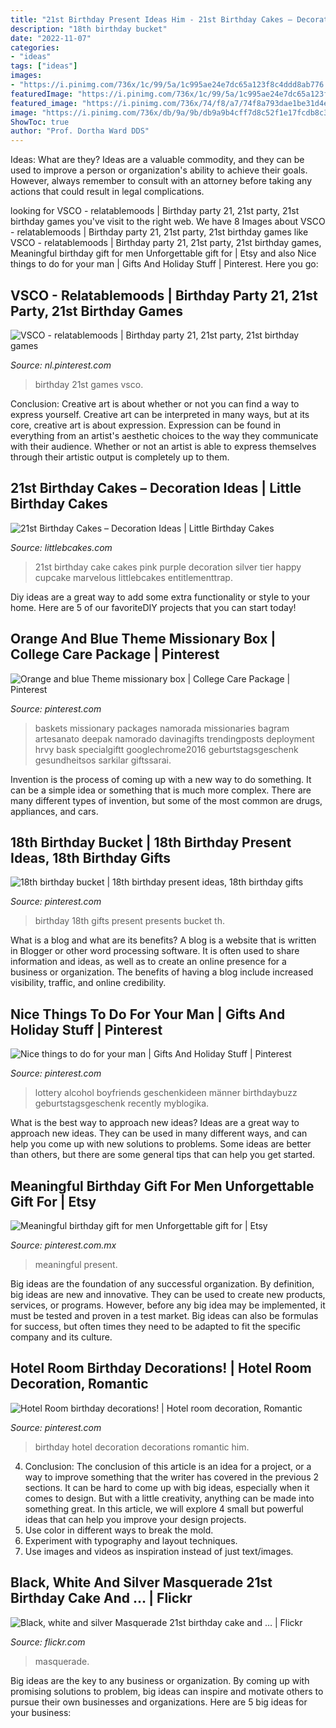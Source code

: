 ```yaml
---
title: "21st Birthday Present Ideas Him - 21st Birthday Cakes – Decoration Ideas"
description: "18th birthday bucket"
date: "2022-11-07"
categories:
- "ideas"
tags: ["ideas"]
images:
- "https://i.pinimg.com/736x/1c/99/5a/1c995ae24e7dc65a123f8c4ddd8ab776.jpg"
featuredImage: "https://i.pinimg.com/736x/1c/99/5a/1c995ae24e7dc65a123f8c4ddd8ab776.jpg"
featured_image: "https://i.pinimg.com/736x/74/f8/a7/74f8a793dae1be31d4eb2ce7dcb45431--birthday-decorations.jpg"
image: "https://i.pinimg.com/736x/db/9a/9b/db9a9b4cff7d8c52f1e17fcdb8c3b31f.jpg"
ShowToc: true
author: "Prof. Dortha Ward DDS"
---
```



Ideas: What are they?
Ideas are a valuable commodity, and they can be used to improve a person or organization's ability to achieve their goals. However, always remember to consult with an attorney before taking any actions that could result in legal complications.

	

		
looking for VSCO - relatablemoods | Birthday party 21, 21st party, 21st birthday games you've visit to the right web. We have 8 Images about VSCO - relatablemoods | Birthday party 21, 21st party, 21st birthday games like VSCO - relatablemoods | Birthday party 21, 21st party, 21st birthday games, Meaningful birthday gift for men Unforgettable gift for | Etsy and also Nice things to do for your man | Gifts And Holiday Stuff | Pinterest. Here you go:
		
    
## VSCO - Relatablemoods | Birthday Party 21, 21st Party, 21st Birthday Games

<img loading=lazy src="https://i.pinimg.com/736x/3c/dc/d3/3cdcd3a83c1a4ede6ac637a0fa744a89.jpg" onerror="this.onerror=null;this.src='https://tse4.mm.bing.net/th?id=OIP.O-pQ2lkbPrvuHLtqpCrxCAHaKX&amp;pid=15.1';" alt="VSCO - relatablemoods | Birthday party 21, 21st party, 21st birthday games">

_Source: nl.pinterest.com_

>birthday 21st games vsco. 

	

Conclusion: Creative art is about whether or not you can find a way to express yourself.
Creative art can be interpreted in many ways, but at its core, creative art is about expression. Expression can be found in everything from an artist's aesthetic choices to the way they communicate with their audience. Whether or not an artist is able to express themselves through their artistic output is completely up to them.

    
## 21st Birthday Cakes – Decoration Ideas | Little Birthday Cakes

<img loading=lazy src="http://www.littlebcakes.com/wp-content/uploads/2014/02/21st-Birthday-Cakes-768x1024.jpg" onerror="this.onerror=null;this.src='https://tse4.mm.bing.net/th?id=OIP.0Ni_fV5ODQW1SkUfWGEISwHaJ4&amp;pid=15.1';" alt="21st Birthday Cakes – Decoration Ideas | Little Birthday Cakes">

_Source: littlebcakes.com_

>21st birthday cake cakes pink purple decoration silver tier happy cupcake marvelous littlebcakes entitlementtrap. 

	

Diy ideas are a great way to add some extra functionality or style to your home. Here are 5 of our favoriteDIY projects that you can start today!

    
## Orange And Blue Theme Missionary Box | College Care Package | Pinterest

<img loading=lazy src="https://i.pinimg.com/736x/db/9a/9b/db9a9b4cff7d8c52f1e17fcdb8c3b31f.jpg" onerror="this.onerror=null;this.src='https://tse1.mm.bing.net/th?id=OIP.KHLy6T-A79FHlqH9lO-TbwHaJ4&amp;pid=15.1';" alt="Orange and blue Theme missionary box | College Care Package | Pinterest">

_Source: pinterest.com_

>baskets missionary packages namorada missionaries bagram artesanato deepak namorado davinagifts trendingposts deployment hrvy bask specialgiftt googlechrome2016 geburtstagsgeschenk gesundheitsos sarkilar giftssarai. 

	

Invention is the process of coming up with a new way to do something. It can be a simple idea or something that is much more complex. There are many different types of invention, but some of the most common are drugs, appliances, and cars.

    
## 18th Birthday Bucket | 18th Birthday Present Ideas, 18th Birthday Gifts

<img loading=lazy src="https://i.pinimg.com/736x/48/f9/02/48f902b8b2a9c0f7ea3dc7fea77d87e5--milestone-birthdays-th-birthday-presents.jpg" onerror="this.onerror=null;this.src='https://tse3.mm.bing.net/th?id=OIP.ZjTjJUMCLHVei4DsSCxhIAHaJ3&amp;pid=15.1';" alt="18th birthday bucket | 18th birthday present ideas, 18th birthday gifts">

_Source: pinterest.com_

>birthday 18th gifts present presents bucket th. 

	

What is a blog and what are its benefits?
A blog is a website that is written in Blogger or other word processing software. It is often used to share information and ideas, as well as to create an online presence for a business or organization. The benefits of having a blog include increased visibility, traffic, and online credibility.

    
## Nice Things To Do For Your Man | Gifts And Holiday Stuff | Pinterest

<img loading=lazy src="https://i.pinimg.com/736x/83/23/88/832388cedaa2ebdc6afce84287ee34c2--diy-presents-for-boyfriend-valentines-ideas-for-boyfriend.jpg?b=t" onerror="this.onerror=null;this.src='https://tse3.mm.bing.net/th?id=OIP.ffczFHZ76XHecQ2eiMxEjwHaJ3&amp;pid=15.1';" alt="Nice things to do for your man | Gifts And Holiday Stuff | Pinterest">

_Source: pinterest.com_

>lottery alcohol boyfriends geschenkideen männer birthdaybuzz geburtstagsgeschenk recently myblogika. 

	

What is the best way to approach new ideas?
Ideas are a great way to approach new ideas. They can be used in many different ways, and can help you come up with new solutions to problems. Some ideas are better than others, but there are some general tips that can help you get started.

    
## Meaningful Birthday Gift For Men Unforgettable Gift For | Etsy

<img loading=lazy src="https://i.pinimg.com/736x/1c/99/5a/1c995ae24e7dc65a123f8c4ddd8ab776.jpg" onerror="this.onerror=null;this.src='https://tse1.mm.bing.net/th?id=OIP.DzXE8QLsbnkU6U8KMVGUZAHaJ3&amp;pid=15.1';" alt="Meaningful birthday gift for men Unforgettable gift for | Etsy">

_Source: pinterest.com.mx_

>meaningful present. 

	

Big ideas are the foundation of any successful organization. By definition, big ideas are new and innovative. They can be used to create new products, services, or programs. However, before any big idea may be implemented, it must be tested and proven in a test market. Big ideas can also be formulas for success, but often times they need to be adapted to fit the specific company and its culture.

    
## Hotel Room Birthday Decorations! | Hotel Room Decoration, Romantic

<img loading=lazy src="https://i.pinimg.com/736x/74/f8/a7/74f8a793dae1be31d4eb2ce7dcb45431--birthday-decorations.jpg" onerror="this.onerror=null;this.src='https://tse3.mm.bing.net/th?id=OIP.28-fqIO-CAqQNUCUWZkNHQHaFj&amp;pid=15.1';" alt="Hotel Room birthday decorations! | Hotel room decoration, Romantic">

_Source: pinterest.com_

>birthday hotel decoration decorations romantic him. 

	

4. Conclusion: The conclusion of this article is an idea for a project, or a way to improve something that the writer has covered in the previous 2 sections.
It can be hard to come up with big ideas, especially when it comes to design. But with a little creativity, anything can be made into something great. In this article, we will explore 4 small but powerful ideas that can help you improve your design projects.
1. Use color in different ways to break the mold.
2. Experiment with typography and layout techniques.
3. Use images and videos as inspiration instead of just text/images.

    
## Black, White And Silver Masquerade 21st Birthday Cake And … | Flickr

<img loading=lazy src="https://c2.staticflickr.com/8/7171/6698442431_f1ac280dc8_b.jpg" onerror="this.onerror=null;this.src='https://tse4.mm.bing.net/th?id=OIP.KwiWH4sOhJ4Kh7bkm91KpgHaJ4&amp;pid=15.1';" alt="Black, white and silver Masquerade 21st birthday cake and … | Flickr">

_Source: flickr.com_

>masquerade. 

	

Big ideas are the key to any business or organization. By coming up with promising solutions to problem, big ideas can inspire and motivate others to pursue their own businesses and organizations. Here are 5 big ideas for your business: 

